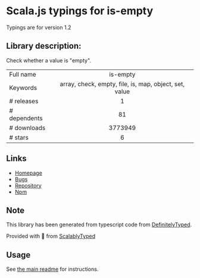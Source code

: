 
# Scala.js typings for is-empty

Typings are for version 1.2

## Library description:
Check whether a value is "empty".

|                    |                 |
| ------------------ | :-------------: |
| Full name          | is-empty |
| Keywords           | array, check, empty, file, is, map, object, set, value |
| # releases         | 1 |
| # dependents       | 81 |
| # downloads        | 3773949 |
| # stars            | 6 |

## Links
- [Homepage](https://github.com/ianstormtaylor/is-empty#readme)
- [Bugs](https://github.com/ianstormtaylor/is-empty/issues)
- [Repository](https://github.com/ianstormtaylor/is-empty)
- [Npm](https://www.npmjs.com/package/is-empty)
    


## Note
This library has been generated from typescript code from [DefinitelyTyped](https://definitelytyped.org).

Provided with :purple_heart: from [ScalablyTyped](https://github.com/oyvindberg/ScalablyTyped)

## Usage
See [the main readme](../../readme.md) for instructions.


